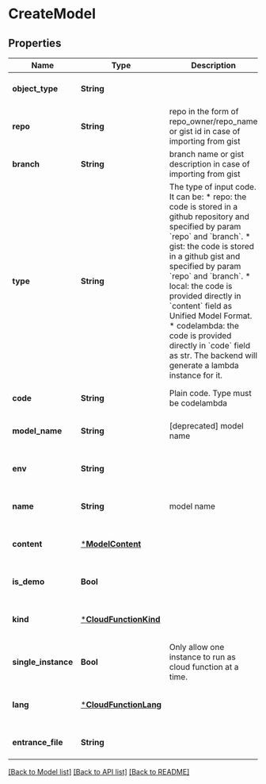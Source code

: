 # CreateModel


## Properties
Name | Type | Description | Notes
------------ | ------------- | ------------- | -------------
**object_type** | **String** |  | [default to nothing]
**repo** | **String** | repo in the form of repo_owner/repo_name or gist id in case of importing from gist | [optional] [default to ""]
**branch** | **String** | branch name or gist description in case of importing from gist | [optional] [default to ""]
**type** | **String** | The type of input code. It can be:  * repo: the code is stored in a github repository and specified by param &#x60;repo&#x60; and &#x60;branch&#x60;. * gist: the code is stored in a github gist and specified by param &#x60;repo&#x60; and &#x60;branch&#x60;. * local: the code is provided directly in &#x60;content&#x60; field as Unified Model Format. * codelambda: the code is provided directly in &#x60;code&#x60; field as str. The backend will generate a lambda instance for it. | [optional] [default to "local"]
**code** | **String** | Plain code. Type must be codelambda | [optional] [default to ""]
**model_name** | **String** | [deprecated] model name | [optional] [default to ""]
**env** | **String** |  | [optional] [default to nothing]
**name** | **String** | model name | [optional] [default to ""]
**content** | [***ModelContent**](ModelContent.md) |  | [optional] [default to nothing]
**is_demo** | **Bool** |  | [optional] [default to false]
**kind** | [***CloudFunctionKind**](CloudFunctionKind.md) |  | [optional] [default to nothing]
**single_instance** | **Bool** | Only allow one instance to run as cloud function at a time. | [optional] [default to true]
**lang** | [***CloudFunctionLang**](CloudFunctionLang.md) |  | [optional] [default to nothing]
**entrance_file** | **String** |  | [optional] [default to ""]


[[Back to Model list]](../README.md#models) [[Back to API list]](../README.md#api-endpoints) [[Back to README]](../README.md)


